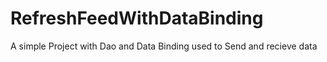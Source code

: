 # RefreshFeedWithDataBinding
 A simple Project with Dao and Data Binding used to Send and recieve data
